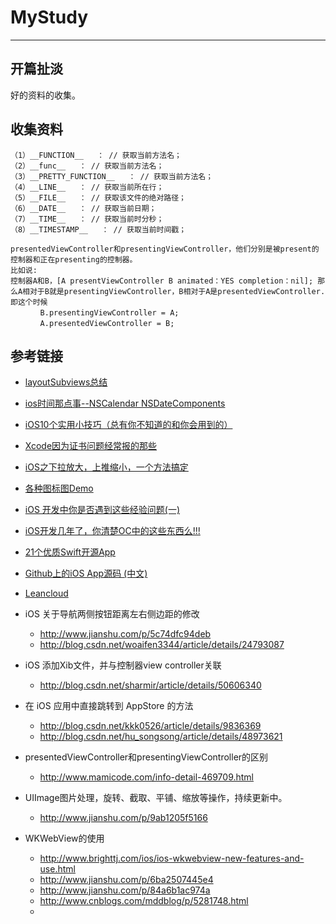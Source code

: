 # MyStudy
---

## 开篇扯淡
好的资料的收集。

## 收集资料

```objc
（1）__FUNCTION__   ： // 获取当前方法名；
（2）__func__   ： // 获取当前方法名；
（3）__PRETTY_FUNCTION__   ： // 获取当前方法名；
（4）__LINE__   ： // 获取当前所在行；
（5）__FILE__   ： // 获取该文件的绝对路径；
（6）__DATE__   ： // 获取当前日期；
（7）__TIME__   ： // 获取当前时分秒；
（8）__TIMESTAMP__   ： // 获取当前时间戳；
```
```
presentedViewController和presentingViewController，他们分别是被present的控制器和正在presenting的控制器。   
比如说: 
控制器A和B，[A presentViewController B animated：YES completion：nil]; 那么A相对于B就是presentingViewController，B相对于A是presentedViewController.  
即这个时候　　
　　　　B.presentingViewController = A;
　　　　A.presentedViewController = B;
```

## 参考链接
* [layoutSubviews总结](http://blog.csdn.net/doubleuto/article/details/45155677)

* [ios时间那点事--NSCalendar NSDateComponents](http://my.oschina.net/yongbin45/blog/156181)

* [iOS10个实用小技巧（总有你不知道的和你会用到的）](http://www.jianshu.com/p/a3156826c27c)

* [Xcode因为证书问题经常报的那些](http://www.jianshu.com/p/b10680a32d35)

* [iOS之下拉放大，上推缩小，一个方法搞定](http://www.jianshu.com/p/eae68e8e0838)

* [各种图标图Demo](http://echarts.baidu.com/examples.html)

* [iOS 开发中你是否遇到这些经验问题(一)](http://www.jianshu.com/p/8207621ddcaa)

* [iOS开发几年了，你清楚OC中的这些东西么!!!](http://www.jianshu.com/p/bd496d5ef150)

* [21个优质Swift开源App](http://www.jianshu.com/p/a5b6d5efce88)

* [Github上的iOS App源码 (中文)](http://www.jianshu.com/p/06753d40d3d9)

* [Leancloud](https://leancloud.cn/)

* iOS 关于导航两侧按钮距离左右侧边距的修改
  - <http://www.jianshu.com/p/5c74dfc94deb>
  - <http://blog.csdn.net/woaifen3344/article/details/24793087>

* iOS 添加Xib文件，并与控制器view controller关联
  - <http://blog.csdn.net/sharmir/article/details/50606340>

* 在 iOS 应用中直接跳转到 AppStore 的方法
  - <http://blog.csdn.net/kkk0526/article/details/9836369>
  - <http://blog.csdn.net/hu_songsong/article/details/48973621>

* presentedViewController和presentingViewController的区别
  - <http://www.mamicode.com/info-detail-469709.html>

* UIImage图片处理，旋转、截取、平铺、缩放等操作，持续更新中。
  - <http://www.jianshu.com/p/9ab1205f5166>

* WKWebView的使用
  - <http://www.brighttj.com/ios/ios-wkwebview-new-features-and-use.html>
  - <http://www.jianshu.com/p/6ba2507445e4>
  - <http://www.jianshu.com/p/84a6b1ac974a>
  - <http://www.cnblogs.com/mddblog/p/5281748.html>
  - 
